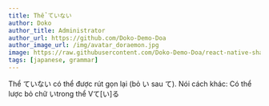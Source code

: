 ```yaml
---
title: Thể ていない
author: Doko
author_title: Administrator
author_url: https://github.com/Doko-Demo-Doa
author_image_url: /img/avatar_doraemon.jpg
image: https://raw.githubusercontent.com/Doko-Demo-Doa/react-native-shake/main/rnshake.png
tags: [japanese, grammar]
---
```


Thể ていない có thể được rút gọn lại (bỏ い sau て). Nói cách khác: Có thể lược bỏ chữ いtrong thể Vて[い]る
